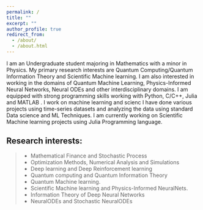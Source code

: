 ```yaml
---
permalink: /
title: ""
excerpt: ""
author_profile: true
redirect_from: 
  - /about/
  - /about.html
---
```


I am an Undergraduate student majoring in Mathematics with a minor in Physics. My primary research interests are Quantum Computing/Quantum Information Theory and Scientific Machine learning. I am also interested in working in the domains of Quantum Machine Learning, Physics-Informed Neural Networks, Neural ODEs and other interdisciplinary domains. I am equipped with strong programming skills working with Python, C/C++, Julia and MATLAB . I work on machine learning and scienc I have done various projects using time-series datasets and analyzing the data using standard Data science and ML Techniques. I am currently working on Scientific Machine learning projects using Julia Programming language.  

Research interests:
------  
>* Mathematical Finance and Stochastic Process
>* Optimization Methods, Numerical Analysis and Simulations
>* Deep learning and Deep Reinforcement learning
>* Quantum computing and Quantum Information Theory
>* Quantum Machine learning.
>* Scientific Machine learning and Physics-Informed NeuralNets.
>* Information Theory of Deep Neural Networks
>* NeuralODEs and Stochastic NeuralODEs




